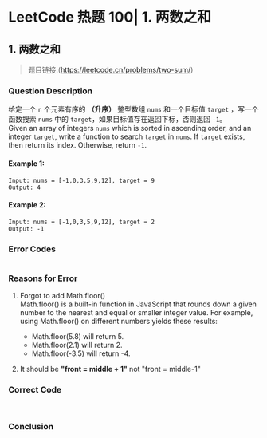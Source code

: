 # LeetCode 热题 100| 1. 两数之和

## 1. 两数之和
> 题目链接:(https://leetcode.cn/problems/two-sum/)

### Question Description
给定一个 `n` 个元素有序的 **（升序）** 整型数组 `nums` 和一个目标值 `target`  ，写一个函数搜索 `nums` 中的 `target`，如果目标值存在返回下标，否则返回 `-1`。<br>
Given an array of integers  `nums` which is sorted in ascending order, and an integer `target`, write a function to search `target` in `nums`. If `target` exists, then return its index. Otherwise, return `-1`.<br>

#### Example 1:
```
Input: nums = [-1,0,3,5,9,12], target = 9
Output: 4
```
#### Example 2:
```
Input: nums = [-1,0,3,5,9,12], target = 2
Output: -1
```

### Error Codes
```

```
### Reasons for Error
1. Forgot to add Math.floor()<br>
Math.floor() is a built-in function in JavaScript that rounds down a given number to the nearest and equal or smaller integer value.
For example, using Math.floor() on different numbers yields these results:

    - Math.floor(5.8) will return 5.
    - Math.floor(2.1) will return 2.
    - Math.floor(-3.5) will return -4.

2. It should be **"front = middle + 1"** not "front = middle-1"

### Correct Code
```
 
```
### Conclusion


